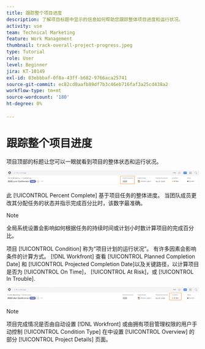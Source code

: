```yaml
---
title: 跟踪整个项目进度
description: 了解项目标题中显示的信息如何帮助您跟踪整体项目进度和运行状况。
activity: use
team: Technical Marketing
feature: Work Management
thumbnail: track-overall-project-progress.jpeg
type: Tutorial
role: User
level: Beginner
jira: KT-10149
exl-id: 03ebbbaf-0f8a-43ff-b682-9766aca25741
source-git-commit: ec82cd0aafb89df7b3c46eb716faf3a25cd438a2
workflow-type: tm+mt
source-wordcount: '180'
ht-degree: 0%

---
```


# 跟踪整个项目进度

项目顶部的标题让您可以一眼就看到项目的整体状态和运行状况。

![项目标题显示 [!UICONTROL Percent Complete]](assets/planner-fund-percent-complete.png)

此 [!UICONTROL Percent Complete] 基于项目任务的整体进度。 当团队成员更改其分配任务的状态并指示完成百分比时，该数字最准确。

>[!NOTE]
>
>全局系统设置会影响如何根据任务的持续时间或计划小时数计算项目的完成百分比。

项目 [!UICONTROL Condition] 称为“项目计划的运行状况”。 有许多因素会影响条件的计算方式。 [!DNL Workfront] 查看 [!UICONTROL Planned Completion Date] 和 [!UICONTROL Projected Completion Date]以及关键路径，以计算项目是否为 [!UICONTROL On Time]， [!UICONTROL At Risk]，或 [!UICONTROL In Trouble].

![项目标题显示 [!UICONTROL Condition]](assets/planner-fund-condition.png)

>[!NOTE]
>
>项目完成情况是否由自动设置 [!DNL Workfront] 或由拥有项目管理权限的用户手动控制 [!UICONTROL Condition Type] 在中设置 [!UICONTROL Overview] 的部分 [!UICONTROL Project Details] 页面。

<!---
learn more urls
Project percent complete overview
Overview of project condition and condition type
--->
